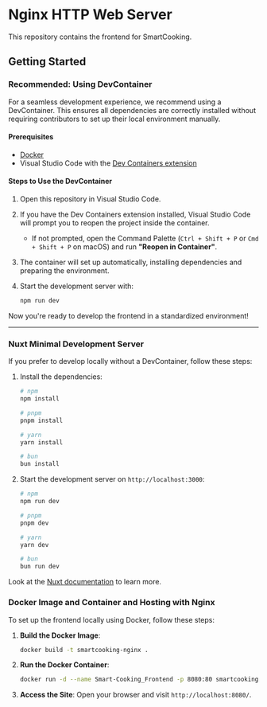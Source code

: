 # Nginx HTTP Web Server

This repository contains the frontend for SmartCooking.

## Getting Started

### Recommended: Using DevContainer

For a seamless development experience, we recommend using a DevContainer.
This ensures all dependencies are correctly installed without requiring contributors to set up their local environment manually.

#### Prerequisites

- [Docker](https://docs.docker.com/get-docker/)
- Visual Studio Code with the [Dev Containers extension](https://marketplace.visualstudio.com/items?itemName=ms-vscode-remote.remote-containers)

#### Steps to Use the DevContainer

1. Open this repository in Visual Studio Code.
2. If you have the Dev Containers extension installed, Visual Studio Code will prompt you to reopen the project inside the container.
   - If not prompted, open the Command Palette (`Ctrl + Shift + P` or `Cmd + Shift + P` on macOS) and run **"Reopen in Container"**.
3. The container will set up automatically, installing dependencies and preparing the environment.
4. Start the development server with:

   ```bash
   npm run dev
   ```

Now you're ready to develop the frontend in a standardized environment!

---

### Nuxt Minimal Development Server

If you prefer to develop locally without a DevContainer, follow these steps:

1. Install the dependencies:

   ```bash
   # npm
   npm install

   # pnpm
   pnpm install

   # yarn
   yarn install

   # bun
   bun install
   ```

2. Start the development server on `http://localhost:3000`:

   ```bash
   # npm
   npm run dev

   # pnpm
   pnpm dev

   # yarn
   yarn dev

   # bun
   bun run dev
   ```

Look at the [Nuxt documentation](https://nuxt.com/docs/getting-started/introduction) to learn more.

### Docker Image and Container and Hosting with Nginx

To set up the frontend locally using Docker, follow these steps:

1. **Build the Docker Image**:

   ```bash
   docker build -t smartcooking-nginx .
   ```

2. **Run the Docker Container**:

   ```bash
   docker run -d --name Smart-Cooking_Frontend -p 8080:80 smartcooking-nginx
   ```

3. **Access the Site**: Open your browser and visit `http://localhost:8080/`.
